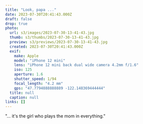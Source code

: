 ```yaml
---
title: "Look, papa ..."
date: 2023-07-30T20:41:43.000Z
draft: false
drop: true
photo:
  url: s3/images/2023-07-30-13-41-43.jpg
  thumb: s3/thumbs/2023-07-30-13-41-43.jpg
  preview: s3/previews/2023-07-30-13-41-43.jpg
  created: 2023-07-30T20:41:43.000Z
  exif:
    make: Apple
    model: "iPhone 12 mini"
    lens: "iPhone 12 mini back dual wide camera 4.2mm f/1.6"
    iso: 125
    aperture: 1.6
    shutter_speed: 1/94
    focal_length: "4.2 mm"
    gps: "47.7794888888889 -122.148369444444"
  title: null
  caption: null
links: []
---
```


"... it's the girl who plays the mom in everything."
